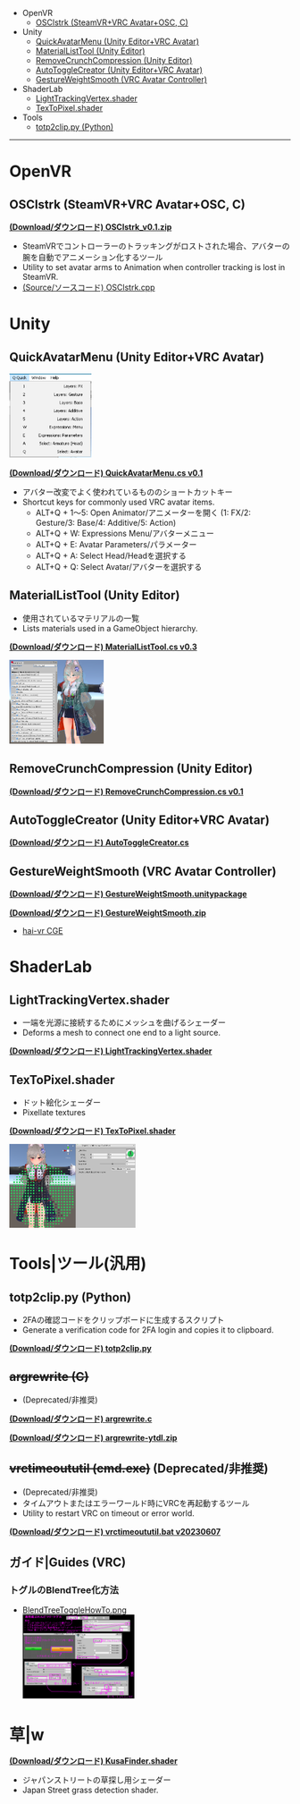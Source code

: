 - OpenVR
  - [OSClstrk (SteamVR+VRC Avatar+OSC, C)](https://github.com/GapVR/Unity#osclstrk-steamvrvrc-avatar-c)
- Unity
  - [QuickAvatarMenu (Unity Editor+VRC Avatar)](https://github.com/GapVR/Unity#quickavatarmenu-unity-editorvrc-avatar)
  - [MaterialListTool (Unity Editor)](https://github.com/GapVR/Unity#materiallisttool-unity-editor)
  - [RemoveCrunchCompression (Unity Editor)](https://github.com/GapVR/Unity#removecrunchcompression-unity-editor)
  - [AutoToggleCreator (Unity Editor+VRC Avatar)](https://github.com/GapVR/Unity#autotogglecreator-unity-editorvrc-avatar)
  - [GestureWeightSmooth (VRC Avatar Controller)](https://github.com/GapVR/Unity#gestureweightsmooth-vrc-avatar-controller)
- ShaderLab
  - [LightTrackingVertex.shader](https://github.com/GapVR/Unity#lighttrackingvertexshader)
  - [TexToPixel.shader](https://github.com/GapVR/Unity#textopixelshader)
- Tools
  - [totp2clip.py (Python)](https://github.com/GapVR/Unity#totp2clippy-python)

-----

# OpenVR

## OSClstrk (SteamVR+VRC Avatar+OSC, C)

**[(Download/ダウンロード) OSClstrk_v0.1.zip](https://raw.githubusercontent.com/GapVR/Unity/main/OSClstrk_v0.1.zip)**

- SteamVRでコントローラーのトラッキングがロストされた場合、アバターの腕を自動でアニメーション化するツール
- Utility to set avatar arms to Animation when controller tracking is lost in SteamVR.
- [(Source/ソースコード) OSClstrk.cpp](https://raw.githubusercontent.com/GapVR/Unity/main/OSClstrk.cpp)

# Unity

## QuickAvatarMenu (Unity Editor+VRC Avatar)

[<img src="img/QuickAvatarMenu.png" height=150>](img/QuickAvatarMenu.png)

**[(Download/ダウンロード) QuickAvatarMenu.cs v0.1](https://raw.githubusercontent.com/GapVR/Unity/main/QuickAvatarMenu.cs)**

- アバター改変でよく使われているもののショートカットキー
- Shortcut keys for commonly used VRC avatar items.
  - ALT+Q + 1～5: Open Animator/アニメーターを開く (1: FX/2: Gesture/3: Base/4: Additive/5: Action)
  - ALT+Q + W: Expressions Menu/アバターメニュー
  - ALT+Q + E: Avatar Parameters/パラメーター
  - ALT+Q + A: Select Head/Headを選択する
  - ALT+Q + Q: Select Avatar/アバターを選択する

## MaterialListTool (Unity Editor)

- 使用されているマテリアルの一覧
- Lists materials used in a GameObject hierarchy.

**[(Download/ダウンロード) MaterialListTool.cs v0.3](https://raw.githubusercontent.com/GapVR/Unity/main/MaterialListTool.cs)**

[<img src="img/FTM2NR2aAAAz1mJ.png" height=150>](img/FTM2NR2aAAAz1mJ.png)

## RemoveCrunchCompression (Unity Editor)

**[(Download/ダウンロード) RemoveCrunchCompression.cs v0.1](https://github.com/GapVR/Unity/raw/refs/heads/main/RemoveCrunchCompression.cs)**

## AutoToggleCreator (Unity Editor+VRC Avatar)

**[(Download/ダウンロード) AutoToggleCreator.cs](https://raw.githubusercontent.com/GapVR/Unity/main/AutoToggleCreator.cs)**

## GestureWeightSmooth (VRC Avatar Controller)
  
**[(Download/ダウンロード) GestureWeightSmooth.unitypackage](https://raw.githubusercontent.com/GapVR/Unity/main/GestureWeightSmooth.unitypackage)**

**[(Download/ダウンロード) GestureWeightSmooth.zip](https://raw.githubusercontent.com/GapVR/Unity/main/GestureWeightSmooth.zip)**

- [hai-vr CGE](https://github.com/hai-vr/combo-gesture-expressions-av3)

# ShaderLab

## LightTrackingVertex.shader

- 一端を光源に接続するためにメッシュを曲げるシェーダー
- Deforms a mesh to connect one end to a light source.

**[(Download/ダウンロード) LightTrackingVertex.shader](https://raw.githubusercontent.com/GapVR/Unity/main/LightTrackingVertex.shader)**

## TexToPixel.shader

- ドット絵化シェーダー
- Pixellate textures

**[(Download/ダウンロード) TexToPixel.shader](https://raw.githubusercontent.com/GapVR/Unity/main/TexToPixel.shader)**

[<img src="img/FTSDVxBUUAAwBiB.png" height=150>](img/FTSDVxBUUAAwBiB.png)

# Tools|ツール(汎用)

## totp2clip.py (Python)

- 2FAの確認コードをクリップボードに生成するスクリプト
- Generate a verification code for 2FA login and copies it to clipboard.

**[(Download/ダウンロード) totp2clip.py](https://raw.githubusercontent.com/GapVR/Unity/main/totp2clip.py)**

## ~~argrewrite (C)~~

-  (Deprecated/非推奨)

**[(Download/ダウンロード) argrewrite.c](https://raw.githubusercontent.com/GapVR/Unity/main/argrewrite.c)**

**[(Download/ダウンロード) argrewrite-ytdl.zip](https://raw.githubusercontent.com/GapVR/Unity/main/argrewrite-ytdl.zip)**

## ~~vrctimeoututil (cmd.exe)~~ (Deprecated/非推奨)

- (Deprecated/非推奨)
- タイムアウトまたはエラーワールド時にVRCを再起動するツール
- Utility to restart VRC on timeout or error world.

**[(Download/ダウンロード) vrctimeoututil.bat v20230607](https://raw.githubusercontent.com/GapVR/Unity/main/vrctimeoututil.bat)**

## ガイド|Guides (VRC)

### トグルのBlendTree化方法
- [BlendTreeToggleHowTo.png](https://raw.githubusercontent.com/GapVR/Unity/main/BlendTreeToggleHowTo.png)<br>
[<img src="BlendTreeToggleHowTo.png" height=150>](BlendTreeToggleHowTo.png)

# 草|w

**[(Download/ダウンロード) KusaFinder.shader](https://raw.githubusercontent.com/GapVR/Unity/main/KusaFinder.shader)**

- ジャパンストリートの草探し用シェーダー
- Japan Street grass detection shader.
